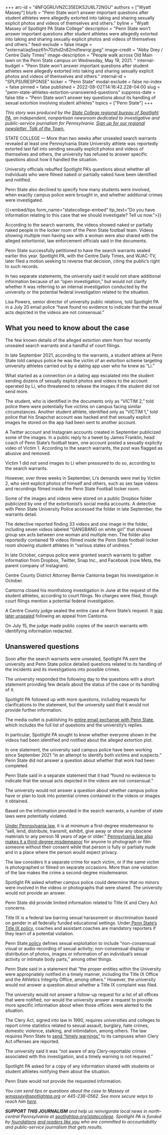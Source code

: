 +++
arc-id = "4NFQGRUVNZC35EDKS2U6L72NGU"
authors = ["Wyatt Massey"]
blurb = "Penn State won’t answer important questions after student athletes were allegedly extorted into taking and sharing sexually explicit photos and videos of themselves and others."
byline = "Wyatt Massey of Spotlight PA State College"
description = "Penn State won’t answer important questions after student athletes were allegedly extorted into taking and sharing sexually explicit photos and videos of themselves and others."
feed-exclude = false
image = "external/aq5epz61n70zhd2n82md1ewrqr.jpeg"
image-credit = "Abby Drey / Centre Daily Times"
image-description = "People walk across Old Main lawn on the Penn State campus on Wednesday, May 19, 2021.  "
internal-budget = "Penn State won’t answer important questions after student athletes were allegedly extorted into taking and sharing sexually explicit photos and videos of themselves and others."
internal-id = "SPLPSURESPONSE"
kicker = "Penn State"
modal-exclude = false
no-index = false
pinned = false
published = 2022-08-02T14:16:42.228-04:00
slug = "penn-state-athletes-extortion-unanswered-questions"
suppress-date = false
title = "Penn State won’t answer key questions about its handling of sexual extortion involving student athletes"
topics = ["Penn State"]
+++

<i>This story was produced by the </i><a href="https://www.spotlightpa.org/statecollege"><i>State College regional bureau of Spotlight PA</i></a><i>, an independent, nonpartisan newsroom dedicated to investigative and public-service journalism for Pennsylvania. </i><a href="https://www.spotlightpa.org/newsletters/talkofthetown"><i>Sign up for our regional newsletter, Talk of the Town.</i></a>

STATE COLLEGE — More than two weeks after unsealed search warrants revealed at least one Pennsylvania State University athlete was reportedly extorted last fall into sending sexually explicit photos and videos of themselves and others, the university has refused to answer specific questions about how it handled the situation.

University officials rebuffed Spotlight PA’s questions about whether all individuals who were filmed naked or partially naked have been identified and notified.

Penn State also declined to specify how many students were involved, when exactly campus police were brought in, and whether additional crimes were investigated.

{{<embed/tips form_name="statecollege-embed" tip_text="Do you have information relating to this case that we should investigate? Tell us now.">}}

According to the search warrants, the videos showed naked or partially naked people in the locker room of the Penn State football team. Videos showing multiple men having sex with a woman were also shared with the alleged extortionist, law enforcement officials said in the documents.

Penn State successfully petitioned to have the search warrants sealed earlier this year. Spotlight PA, with the Centre Daily Times, and WJAC-TV, later filed a motion seeking to reverse that decision, citing the public’s right to such records.

In two separate statements, the university said it would not share additional information because of an “open investigation,” but would not clarify whether it was referring to an internal investigation conducted by the university or the potential federal investigation related to the situation.

Lisa Powers, senior director of university public relations, told Spotlight PA in a July 20 email police “have found no evidence to indicate that the sexual acts depicted in the videos are not consensual.”

## What you need to know about the case

The few known details of the alleged extortion stem from four recently unsealed search warrants and a handful of court filings.

In late September 2021, according to the warrants, a student athlete at Penn State told campus police he was the victim of an extortion scheme targeting university athletes carried out by a dating app user who he knew as “Li.”

What started as a connection on a dating app escalated into the student sending dozens of sexually explicit photos and videos to the account operated by Li, who threatened to release the images if the student did not send more.

The student, who is identified in the documents only as “VICTIM 2,” told police there were potentially five victims on campus facing similar circumstances. Another student athlete, identified only as “VICTIM 1,” told police that his Snapchat account was hacked and that sexually explicit images he stored on the app had been sent to another account.

A Twitter account and Instagram accounts created in September publicized some of the images. In a public reply to a tweet by James Franklin, head coach of Penn State’s football team, one account posted a sexually explicity video of Victim 1. According to the search warrants, the post was flagged as abusive and removed.

Victim 1 did not send images to Li when pressured to do so, according to the search warrants.

However, over three weeks in September, Li’s demands were met by Victim 2, who sent explicit photos of himself and others, such as sex tape videos and recordings filmed inside the Penn State Football locker room.

Some of the images and videos were stored on a public Dropbox folder publicized by one of the extortionist’s social media accounts. A detective with Penn State University Police accessed the folder in late September, the warrants detail.

The detective reported finding 33 videos and one image in the folder, including seven videos labeled “GANGBANG on white girl” that showed group sex acts between one woman and multiple men. The folder also reportedly contained 19 videos filmed inside the Penn State football locker room showing student athletes in “various states of undress.”

In late October, campus police were granted search warrants to gather information from Dropbox, Twitter, Snap Inc., and Facebook (now Meta, the parent company of Instagram).

Centre County District Attorney Bernie Cantorna began his investigation in October.

Cantorna closed his monthslong investigation in June at the request of the student athletes, according to court filings. No charges were filed, though court filings mention a potential federal investigation.

A Centre County judge sealed the entire case at Penn State’s request. It <a href="https://www.spotlightpa.org/statecollege/2022/07/centre-county-court-penn-state-search-warrants/">was later unsealed</a> following an appeal from Cantorna.

On July 15, the judge made public copies of the search warrants with identifying information redacted.

## Unanswered questions

Soon after the search warrants were unsealed, Spotlight PA sent the university and Penn State police detailed questions related to its handling of the incidents and its investigations into possible crimes.

The university responded the following day to the questions with a short statement providing few details about the status of the case or its handling of it.

Spotlight PA followed up with more questions, including requests for clarifications to the statement, but the university said that it would not provide further information.

The media outlet is publishing its <a href="https://www.scribd.com/document/585088520/Spotlight-PA-Penn-State-Email-Exchange">entire email exchange with Penn State</a>, which includes the full list of questions and the university’s replies.

In particular, Spotlight PA sought to know whether everyone shown in the videos had been identified and notified about the alleged extortion plot.

In one statement, the university said campus police have been working since September 2021 “in an attempt to identify both victims and suspects.” Penn State did not answer a question about whether that work had been completed.

Penn State said in a separate statement that it had “found no evidence to indicate that the sexual acts depicted in the videos are not consensual.”

The university would not answer a question about whether campus police have or plan to look into potential crimes contained in the videos or images it obtained.

Based on the information provided in the search warrants, a number of state laws were potentially violated.

<a href="https://www.legis.state.pa.us/cfdocs/legis/LI/consCheck.cfm?txtType=HTM&ttl=18&div=0&chpt=59&sctn=3&subsctn=0">Under Pennsylvania law</a>, it is at minimum a first-degree misdemeanor to “sell, lend, distribute, transmit, exhibit, give away or show any obscene materials to any person 18 years of age or older.” <a href="https://www.legis.state.pa.us/cfdocs/legis/li/consCheck.cfm?txtType=HTM&ttl=18&div=00.&chpt=075.&sctn=007.&subsctn=001.">Pennsylvania law also makes it a third-degree misdemeanor</a> for anyone to photograph or film someone without their consent while that person is fully or partially nude and in a place where the person would expect privacy.

The law considers it a separate crime for each victim, or if the same victim is photographed or filmed on separate occasions. More than one violation of the law makes the crime a second-degree misdemeanor.

Spotlight PA asked whether campus police could determine that no minors were involved in the videos or photographs that were shared. The university would not provide an answer.

Penn State did provide limited information related to Title IX and Clery Act concerns.

Title IX is a federal law barring sexual harassment or discrimination based on gender in all federally funded educational settings. Under<a href="https://policy.psu.edu/policies/ad85#"> Penn State’s Title IX policy</a>, coaches and assistant coaches are mandatory reporters if they learn of a potential violation.

Penn State<a href="https://web.archive.org/20220802205422/https://titleix.psu.edu/helpful-definitions/"> policy</a> defines sexual exploitation to include “non-consensual visual or audio recording of sexual activity; non-consensual display or distribution of photos, images or information of an individual’s sexual activity or intimate body parts,” among other things.

Penn State said in a statement that “the proper entities within the University were appropriately notified in a timely manner, including the Title IX Office and the Athletics Integrity Office, among others.” However, the university would not answer a question about whether a Title IX complaint was filed.

The university would not answer a follow-up request for a list of all offices that were notified, nor would the university answer a request to provide more specific information about when those offices were alerted to the situation.

<script src="https://www.spotlightpa.org/embed.js" async></script><div data-spl-embed-version="1" data-spl-src="https://www.spotlightpa.org/embeds/donate/"></div>

The Clery Act, signed into law in 1990, requires universities and colleges to report crime statistics related to sexual assault, burglary, hate crimes, domestic violence, stalking, and intimidation, among others. The law requires Penn State to <a href="https://www.police.psu.edu/clery">send “timely warnings”</a> to its campuses when Clery Act offenses are reported.

The university said it was “not aware of any Clery-reportable crimes associated with this investigation, and a timely warning is not required.”

Spotlight PA asked for a copy of any information shared with students or student athletes notifying them about the situation.

Penn State would not provide the requested information.

<i>You can send tips or questions about the case to Massey at </i><a href="mailto:wmassey@spotlightpa.org" target="_blank"><i>wmassey@spotlightpa.org</i></a><i> or 445-236-0562. See more secure ways to reach him </i><a href="https://www.spotlightpa.org/tips/"><i>here</i></a><i>.</i>

<i><b>SUPPORT THIS JOURNALISM</b></i><i> and help us reinvigorate local news in north-central Pennsylvania at </i><a href="/donate?campaign=701Dn000000Ygq1IAC&utm_source=www.spotlightpa.org&utm_medium=statecollege:section&utm_campaign=statecollege:main"><i>spotlightpa.org/statecollege</i></a><i>. Spotlight PA is funded by </i><a href="https://www.spotlightpa.org/support"><i>foundations</i></a><i> </i><a href="https://www.spotlightpa.org/support"><i>and readers like you</i></a><i> who are committed to accountability and public-service journalism that gets results.</i>
